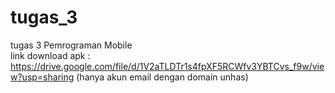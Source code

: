 # tugas_3
tugas 3 Pemrograman Mobile  
link download apk : https://drive.google.com/file/d/1V2aTLDTr1s4fpXF5RCWfv3YBTCvs_f9w/view?usp=sharing  (hanya akun email dengan domain unhas)
